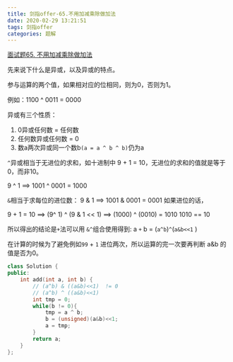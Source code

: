 ```yaml
---
title: 剑指offer-65.不用加减乘除做加法
date: 2020-02-29 13:21:51
tags: 剑指offer
categories: 题解
---
```


[面试题65. 不用加减乘除做加法](https://leetcode-cn.com/problems/bu-yong-jia-jian-cheng-chu-zuo-jia-fa-lcof/)

<!--more-->

先来说下什么是异或，以及异或的特点。

参与运算的两个值，如果相对应的位相同，则为0，否则为1。

例如：1100 ^ 0011 = 0000

异或有三个性质：

1. 0异或任何数 = 任何数
2. 任何数异或任何数 = 0
3. 数a两次异或同一个数b`(a = a ^ b ^ b)`仍为a

`^`异或相当于无进位的求和，如十进制中 9 + 1 = 10，无进位的求和的值就是等于0，而非10。

9 ^ 1 ==> 1001 ^ 0001  = 1000

`&`相当于求每位的进位数： 9 & 1   ==>    1001 & 0001 =  0001 如果进位的话，

9 + 1 = 10  ==>  (9^ 1) ^ (9 & 1  << 1)   ==>   (1000) ^ (0010) = 1010  	1010 == 10

所以得出的结论是`+`法可以用 `&^`组合使用得到: a `+` b = (`a^b`)`^`(`a&b<<1` )

在计算的时候为了避免例如`99` + `1`  进位两次，所以运算的完一次要再判断 a&b 的值是否为0。

```C++
class Solution {
public:
    int add(int a, int b) {
        // (a^b) & ((a&b)<<1)  != 0
        // (a^b) ^ ((a&b)<<1)
        int tmp = 0;
        while(b != 0){
            tmp = a ^ b;
            b = (unsigned)(a&b)<<1;
            a = tmp;
        }
        return a;
    }
};
```

